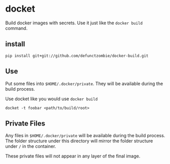 # docket

Build docker images with secrets. Use it just like the `docker build` command.

## install

```
pip install git+git://github.com/defunctzombie/docker-build.git
```

## Use

Put some files into `$HOME/.docker/private`. They will be available during the build process.

Use docket like you would use `docker build`

```shell
docket -t foobar <path/to/build/root>
```

## Private Files

Any files in `$HOME/.docker/private` will be available during the build process. The folder structure under this directory will mirror the folder structure under `/` in the container.

These private files will not appear in any layer of the final image.
